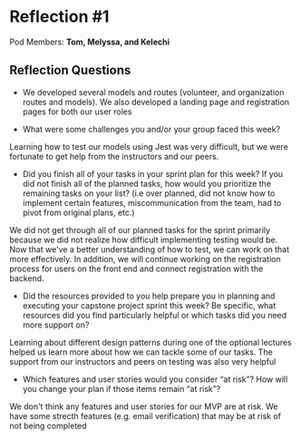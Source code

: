 # Reflection #1

Pod Members: **Tom, Melyssa, and Kelechi**

## Reflection Questions

* We developed several models and routes (volunteer, and organization routes and models). We also developed a landing page and registration pages for both our user roles

* What were some challenges you and/or your group faced this week?

Learning how to test our models using Jest was very difficult, but we were fortunate to get help from the instructors and our peers.

* Did you finish all of your tasks in your sprint plan for this week? If you did not finish all of the planned tasks, how would you prioritize the remaining tasks on your list?  (i.e over planned, did not know how to implement certain features, miscommunication from the team, had to pivot from original plans, etc.)

 We did not get through all of our planned tasks for the sprint primarily because we did not realize how difficult implementing testing would be. Now that we've a better understanding of how to test, we can work on that more effectively. In addition, we will continue working on the registration process for users on the front end and connect registration with the backend.

* Did the resources provided to you help prepare you in planning and executing your capstone project sprint this week? Be specific, what resources did you find particularly helpful or which tasks did you need more support on?

 Learning about different design patterns during one of the optional lectures helped us learn more about how we can tackle some of our tasks. The support from our instructors and peers on testing was also very helpful

* Which features and user stories would you consider “at risk”? How will you change your plan if those items remain “at risk”?

 We don't think any features and user stories for our MVP are at risk. We have some strecth features (e.g. email verification) that may be at risk of not being completed
